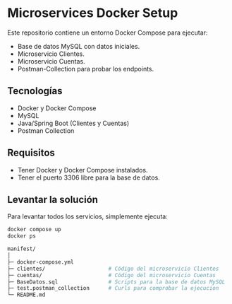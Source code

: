 # Microservices Docker Setup

Este repositorio contiene un entorno Docker Compose para ejecutar:

- Base de datos MySQL con datos iniciales.
- Microservicio Clientes.
- Microservicio Cuentas.
- Postman-Collection para probar los endpoints.

## Tecnologías

- Docker y Docker Compose
- MySQL
- Java/Spring Boot (Clientes y Cuentas)
- Postman Collection

## Requisitos

- Tener Docker y Docker Compose instalados.
- Tener el puerto 3306 libre para la base de datos.

## Levantar la solución

Para levantar todos los servicios, simplemente ejecuta:

```bash
docker compose up
docker ps

manifest/
│
├─ docker-compose.yml
├─ clientes/         			# Código del microservicio Clientes
├─ cuentas/          			# Código del microservicio Cuentas
├─ BaseDatos.sql     			# Scripts para la base de datos MySQL
├─ test.postman_collection     	# Curls para comprobar la ejecucion
└─ README.md
